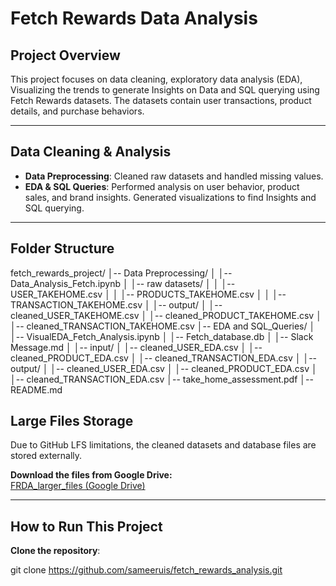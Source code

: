 # Fetch Rewards Data Analysis

## Project Overview
This project focuses on data cleaning, exploratory data analysis (EDA), Visualizing the trends to generate Insights on Data and SQL querying using Fetch Rewards datasets. The datasets contain user transactions, product details, and purchase behaviors.

---


## Data Cleaning & Analysis
- **Data Preprocessing**: Cleaned raw datasets and handled missing values.
- **EDA & SQL Queries**: Performed analysis on user behavior, product sales, and brand insights. Generated visualizations to find Insights and SQL querying. 

---

## Folder Structure

fetch_rewards_project/
│-- Data Preprocessing/
│   │-- Data_Analysis_Fetch.ipynb
│   │-- raw datasets/
│   │   │-- USER_TAKEHOME.csv
│   │   │-- PRODUCTS_TAKEHOME.csv
│   │   │-- TRANSACTION_TAKEHOME.csv
│   │-- output/
│       │-- cleaned_USER_TAKEHOME.csv
│       │-- cleaned_PRODUCT_TAKEHOME.csv
│       │-- cleaned_TRANSACTION_TAKEHOME.csv
│-- EDA and SQL_Queries/
│   │-- VisualEDA_Fetch_Analysis.ipynb
│   │-- Fetch_database.db
│   │-- Slack Message.md
│   │-- input/
│       │-- cleaned_USER_EDA.csv
│       │-- cleaned_PRODUCT_EDA.csv
│       │-- cleaned_TRANSACTION_EDA.csv
│   │-- output/
│       │-- cleaned_USER_EDA.csv
│       │-- cleaned_PRODUCT_EDA.csv
│       │-- cleaned_TRANSACTION_EDA.csv
│-- take_home_assessment.pdf
│-- README.md


## Large Files Storage
Due to GitHub LFS limitations, the cleaned datasets and database files are stored externally.  

**Download the files from Google Drive:**  
[ FRDA_larger_files (Google Drive)](https://drive.google.com/drive/folders/1uz1GRl0-jSSOXCJqRkxMwzA5G1gjxGoA?usp=sharing)


---


## How to Run This Project
 **Clone the repository**:

git clone https://github.com/sameeruis/fetch_rewards_analysis.git
